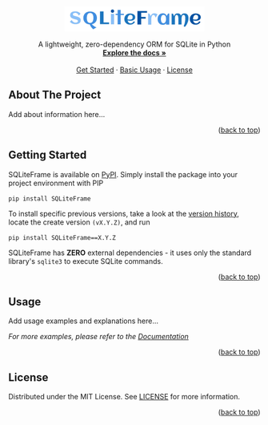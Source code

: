 <!-- PROJECT SUMMARY -->
<br />
<div align="center">
  <img src="https://github.com/Kieran-Lock/SQLiteFrame/blob/master/logo.gif" alt="Logo">
  <br />
  
  <p align="center">
    A lightweight, zero-dependency ORM for SQLite in Python
    <br />
    <a href="https://github.com/Kieran-Lock/SQLiteFrame/blob/master/DOCUMENTATION.md"><strong>Explore the docs »</strong></a>
    <br />
    <br />
    <a href="#getting-started">Get Started</a>
    ·
    <a href="#usage">Basic Usage</a>
    ·
    <a href="#license">License</a>
  </p>
</div>



<!-- ABOUT THE PROJECT -->
## About The Project

Add about information here...

<p align="right">(<a href="#readme-top">back to top</a>)</p>



<!-- GETTING STARTED -->
## Getting Started

SQLiteFrame is available on [PyPI](https://pypi.org/project/SQLiteFrame). Simply install the package into your project environment with PIP
```
pip install SQLiteFrame
```

To install specific previous versions, take a look at the [version history](https://github.com/Kieran-Lock/SQLiteFrame/releases), locate the create version `(vX.Y.Z)`, and run
```
pip install SQLiteFrame==X.Y.Z
```

SQLiteFrame has **ZERO** external dependencies - it uses only the standard library's `sqlite3` to execute SQLite commands.

<p align="right">(<a href="#readme-top">back to top</a>)</p>



<!-- USAGE EXAMPLES -->
## Usage

Add usage examples and explanations here...

_For more examples, please refer to the [Documentation](https://github.com/Kieran-Lock/SQLiteFrame/blob/master/DOCUMENTATION.md)_

<p align="right">(<a href="#readme-top">back to top</a>)</p>



<!-- LICENSE -->
## License

Distributed under the MIT License. See [LICENSE](https://github.com/Kieran-Lock/SQLiteFrame/blob/master/LICENSE) for more information.

<p align="right">(<a href="#readme-top">back to top</a>)</p>
